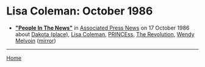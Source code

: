 # Lisa Coleman: October 1986

 - [**"People In The News"**](https://apnews.com/68d6ee2a071cbb3c83fc9defc5343edb) in [Associated Press News](https://apnews.com/) on 17 October 1986 about [Dakota (place)](../../topics/place/dakota/index.md), [Lisa Coleman](../../topics/lisa-coleman/index.md), [PRINCEss](../../topics/princess/index.md), [The Revolution](../../topics/the-revolution/index.md), [Wendy Melvoin](../../topics/wendy-melvoin/index.md) ([mirror](https://web.archive.org/web/*/https://apnews.com/68d6ee2a071cbb3c83fc9defc5343edb))

----

[Home](./)
